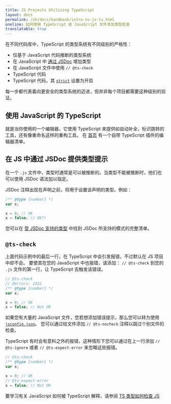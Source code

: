 ```yaml
---
title: JS Projects Utilizing TypeScript
layout: docs
permalink: /zh/docs/handbook/intro-to-js-ts.html
oneline: 如何使用 TypeScript 给 JavaScript 文件添加类型检查
translatable: true
---
```


在不同代码库中，TypeScript 的类型系统有不同级别的严格性：
- 仅基于 JavaScript 代码推断的类型系统
- 在 JavaScript 中 [通过 JSDoc](/docs/handbook/jsdoc-supported-types.html) 增加类型
- 在 JavaScript 文件中使用 `// @ts-check`
- TypeScript 代码
- TypeScript 代码，其 [`strict`](/tsconfig#strict) 设置为开启

每一步都代表着向更安全的类型系统的迈进，但并非每个项目都需要这种级别的验证。
## 使用 JavaScript 的 TypeScript

就是当你使用的一个编辑器，它使用 TypeScript 来提供如自动补全，标识跳转的工具，还有像重命名这样的重构工具。
在 [首页](/) 有一个自带 TypeScript 插件的编辑器清单。

## 在 JS 中通过 JSDoc 提供类型提示

在一个 `.js` 文件中，类型时通常是可以被推断的。当类型不能被推断时，他们也可以使用 JSDoc 语法加以指定。

JSDoc 注释出现在声明之前，将用于设置该声明的类型。例如：

```js twoslash
/** @type {number} */
var x;

x = 0; // OK
x = false; // OK?!
```

您可以在 [受 JSDoc 支持的类型](/docs/handbook/jsdoc-supported-types.html) 中找到 JSDoc 所支持的模式的完整清单。

## `@ts-check`

上面代码示例中的最后一行，在 TypeScript 中会引发报错，不过默认在 JS 项目中却不会。
要使其在您的 JavaScript 中也报错，请添加： `// @ts-check` 到您的 `.js` 文件的第一行，让 TypeScript 去触发该错误。


```js twoslash
// @ts-check
// @errors: 2322
/** @type {number} */
var x;

x = 0; // OK
x = false; // Not OK
```

如果您有大量的 JavaScript 文件，您若想添加错误提示，那么您可以转为使用 [`jsconfig.json`](/docs/handbook/tsconfig-json.html)。
您可以通过给文件添加 `// @ts-nocheck` 注释以跳过个别文件的检查。

TypeScript 有时会有意料之外的报错，这种情形下您可以通过在上一行添加 `// @ts-ignore` 或者 `// @ts-expect-error` 来忽略这些报错。

```js twoslash
// @ts-check
/** @type {number} */
var x;

x = 0; // OK
// @ts-expect-error
x = false; // Not OK
```

要学习有关 JavaScript 如何被 TypeScript 解释，请参阅 [TS 类型如何检查 JS](/docs/handbook/type-checking-javascript-files.html)
